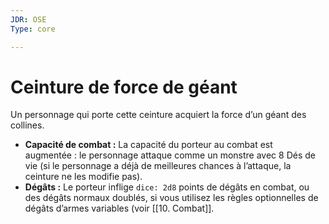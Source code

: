 ```yaml
---
JDR: OSE
Type: core

---
```

# Ceinture de force de géant

Un personnage qui porte cette ceinture acquiert la force d’un géant des collines.

- **Capacité de combat :** La capacité du porteur au combat est augmentée : le personnage attaque comme un monstre avec 8 Dés de vie (si le personnage a déjà de meilleures chances à l’attaque, la ceinture ne les modifie pas).
- **Dégâts :** Le porteur inflige `dice: 2d8` points de dégâts en combat, ou des dégâts normaux doublés, si vous utilisez les règles optionnelles de dégâts d’armes variables (voir [[10. Combat]].